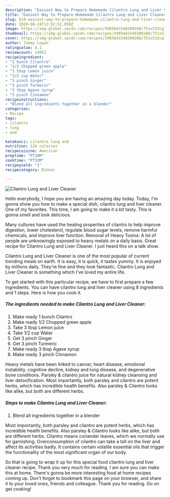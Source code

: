 ```yaml
---
description: "Easiest Way to Prepare Homemade Cilantro Lung and Liver Cleaner"
title: "Easiest Way to Prepare Homemade Cilantro Lung and Liver Cleaner"
slug: 619-easiest-way-to-prepare-homemade-cilantro-lung-and-liver-cleaner
date: 2020-08-24T12:52:51.058Z
image: https://img-global.cpcdn.com/recipes/5965641548300288/751x532cq70/cilantro-lung-and-liver-cleaner-recipe-main-photo.jpg
thumbnail: https://img-global.cpcdn.com/recipes/5965641548300288/751x532cq70/cilantro-lung-and-liver-cleaner-recipe-main-photo.jpg
cover: https://img-global.cpcdn.com/recipes/5965641548300288/751x532cq70/cilantro-lung-and-liver-cleaner-recipe-main-photo.jpg
author: Tommy Logan
ratingvalue: 4.1
reviewcount: 14952
recipeingredient:
- "1 bunch Cilantro"
- "1/2 Chopped green apple"
- "3 tbsp Lemon juice"
- "1/2 cup Water"
- "3 pinch Ginger"
- "3 pinch Turmeric"
- "3 tbsp Agave syrup"
- "3 pinch Cinnamon"
recipeinstructions:
- "Blend all ingredients together in a blender"
categories:
- Recipe
tags:
- cilantro
- lung
- and

katakunci: cilantro lung and 
nutrition: 124 calories
recipecuisine: American
preptime: "PT10M"
cooktime: "PT32M"
recipeyield: "1"
recipecategory: Dinner

---
```



![Cilantro Lung and Liver Cleaner](https://img-global.cpcdn.com/recipes/5965641548300288/751x532cq70/cilantro-lung-and-liver-cleaner-recipe-main-photo.jpg)

Hello everybody, I hope you are having an amazing day today. Today, I'm gonna show you how to make a special dish, cilantro lung and liver cleaner. One of my favorites. This time, I am going to make it a bit tasty. This is gonna smell and look delicious.

Many cultures have used the healing properties of cilantro to help improve digestion, lower cholesterol, regulate blood sugar levels, remove harmful chemicals, and improve liver function. Removal of Heavy Toxins: A lot of people are unknowingly exposed to heavy metals on a daily basis. Great recipe for Cilantro Lung and Liver Cleaner. I just heard this on a talk show.

Cilantro Lung and Liver Cleaner is one of the most popular of current trending meals on earth. It is easy, it is quick, it tastes yummy. It is enjoyed by millions daily. They're fine and they look fantastic. Cilantro Lung and Liver Cleaner is something which I've loved my entire life.


To get started with this particular recipe, we have to first prepare a few ingredients. You can have cilantro lung and liver cleaner using 8 ingredients and 1 steps. Here is how you cook it.

<!--inarticleads1-->

##### The ingredients needed to make Cilantro Lung and Liver Cleaner:

1. Make ready 1 bunch Cilantro
1. Make ready 1/2 Chopped green apple
1. Take 3 tbsp Lemon juice
1. Take 1/2 cup Water
1. Get 3 pinch Ginger
1. Get 3 pinch Turmeric
1. Make ready 3 tbsp Agave syrup
1. Make ready 3 pinch Cinnamon


Heavy metals have been linked to cancer, heart disease, emotional instability, cognitive decline, kidney and lung disease, and degenerative bone conditions. Parsley &amp; cilantro juice for natural kidney cleansing and liver detoxification. Most importantly, both parsley and cilantro are potent herbs, which has incredible health benefits. Also parsley &amp; Cilantro looks like alike, but both are different herbs. 

<!--inarticleads2-->

##### Steps to make Cilantro Lung and Liver Cleaner:

1. Blend all ingredients together in a blender


Most importantly, both parsley and cilantro are potent herbs, which has incredible health benefits. Also parsley &amp; Cilantro looks like alike, but both are different herbs. Cilantro means coriander leaves, which we normally use for garnishing. Overconsumption of cilantro can take a toll on the liver and affect its activities badly. It contains certain volatile essential oils that trigger the functionality of the most significant organ of our body. 

So that is going to wrap it up for this special food cilantro lung and liver cleaner recipe. Thank you very much for reading. I am sure you can make this at home. There's gonna be more interesting food at home recipes coming up. Don't forget to bookmark this page on your browser, and share it to your loved ones, friends and colleague. Thank you for reading. Go on get cooking!
